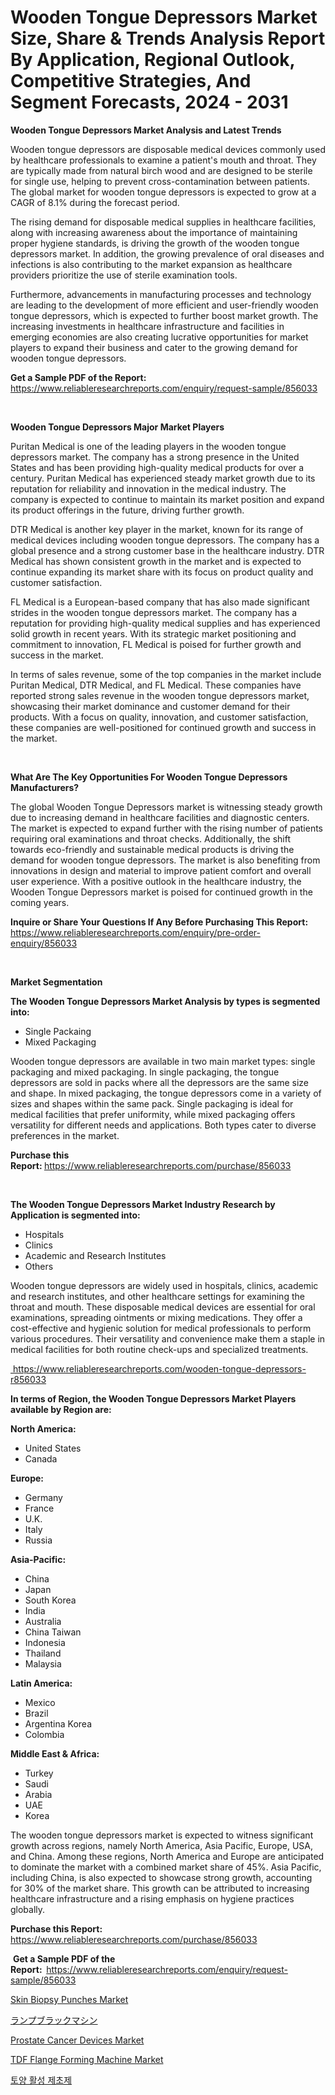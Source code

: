 <p><h1>Wooden Tongue Depressors Market Size, Share & Trends Analysis Report By Application, Regional Outlook, Competitive Strategies, And Segment Forecasts, 2024 - 2031</h1></p><p><strong>Wooden Tongue Depressors Market Analysis and Latest Trends</strong></p>
<p><p>Wooden tongue depressors are disposable medical devices commonly used by healthcare professionals to examine a patient's mouth and throat. They are typically made from natural birch wood and are designed to be sterile for single use, helping to prevent cross-contamination between patients. The global market for wooden tongue depressors is expected to grow at a CAGR of 8.1% during the forecast period.</p><p>The rising demand for disposable medical supplies in healthcare facilities, along with increasing awareness about the importance of maintaining proper hygiene standards, is driving the growth of the wooden tongue depressors market. In addition, the growing prevalence of oral diseases and infections is also contributing to the market expansion as healthcare providers prioritize the use of sterile examination tools.</p><p>Furthermore, advancements in manufacturing processes and technology are leading to the development of more efficient and user-friendly wooden tongue depressors, which is expected to further boost market growth. The increasing investments in healthcare infrastructure and facilities in emerging economies are also creating lucrative opportunities for market players to expand their business and cater to the growing demand for wooden tongue depressors.</p></p>
<p><strong>Get a Sample PDF of the Report:&nbsp;</strong> <a href="https://www.reliableresearchreports.com/enquiry/request-sample/856033">https://www.reliableresearchreports.com/enquiry/request-sample/856033</a></p>
<p>&nbsp;</p>
<p><strong>Wooden Tongue Depressors Major Market Players</strong></p>
<p><p>Puritan Medical is one of the leading players in the wooden tongue depressors market. The company has a strong presence in the United States and has been providing high-quality medical products for over a century. Puritan Medical has experienced steady market growth due to its reputation for reliability and innovation in the medical industry. The company is expected to continue to maintain its market position and expand its product offerings in the future, driving further growth.</p><p>DTR Medical is another key player in the market, known for its range of medical devices including wooden tongue depressors. The company has a global presence and a strong customer base in the healthcare industry. DTR Medical has shown consistent growth in the market and is expected to continue expanding its market share with its focus on product quality and customer satisfaction.</p><p>FL Medical is a European-based company that has also made significant strides in the wooden tongue depressors market. The company has a reputation for providing high-quality medical supplies and has experienced solid growth in recent years. With its strategic market positioning and commitment to innovation, FL Medical is poised for further growth and success in the market.</p><p>In terms of sales revenue, some of the top companies in the market include Puritan Medical, DTR Medical, and FL Medical. These companies have reported strong sales revenue in the wooden tongue depressors market, showcasing their market dominance and customer demand for their products. With a focus on quality, innovation, and customer satisfaction, these companies are well-positioned for continued growth and success in the market.</p></p>
<p>&nbsp;</p>
<p><strong>What Are The Key Opportunities For Wooden Tongue Depressors Manufacturers?</strong></p>
<p><p>The global Wooden Tongue Depressors market is witnessing steady growth due to increasing demand in healthcare facilities and diagnostic centers. The market is expected to expand further with the rising number of patients requiring oral examinations and throat checks. Additionally, the shift towards eco-friendly and sustainable medical products is driving the demand for wooden tongue depressors. The market is also benefiting from innovations in design and material to improve patient comfort and overall user experience. With a positive outlook in the healthcare industry, the Wooden Tongue Depressors market is poised for continued growth in the coming years.</p></p>
<p><strong>Inquire or Share Your Questions If Any Before Purchasing This Report:</strong> <a href="https://www.reliableresearchreports.com/enquiry/pre-order-enquiry/856033">https://www.reliableresearchreports.com/enquiry/pre-order-enquiry/856033</a></p>
<p>&nbsp;</p>
<p><strong>Market Segmentation</strong></p>
<p><strong>The Wooden Tongue Depressors Market Analysis by types is segmented into:</strong></p>
<p><ul><li>Single Packaing</li><li>Mixed Packaging</li></ul></p>
<p><p>Wooden tongue depressors are available in two main market types: single packaging and mixed packaging. In single packaging, the tongue depressors are sold in packs where all the depressors are the same size and shape. In mixed packaging, the tongue depressors come in a variety of sizes and shapes within the same pack. Single packaging is ideal for medical facilities that prefer uniformity, while mixed packaging offers versatility for different needs and applications. Both types cater to diverse preferences in the market.</p></p>
<p><strong>Purchase this Report:&nbsp;</strong><a href="https://www.reliableresearchreports.com/purchase/856033">https://www.reliableresearchreports.com/purchase/856033</a></p>
<p>&nbsp;</p>
<p><strong>The Wooden Tongue Depressors Market Industry Research by Application is segmented into:</strong></p>
<p><ul><li>Hospitals</li><li>Clinics</li><li>Academic and Research Institutes</li><li>Others</li></ul></p>
<p><p>Wooden tongue depressors are widely used in hospitals, clinics, academic and research institutes, and other healthcare settings for examining the throat and mouth. These disposable medical devices are essential for oral examinations, spreading ointments or mixing medications. They offer a cost-effective and hygienic solution for medical professionals to perform various procedures. Their versatility and convenience make them a staple in medical facilities for both routine check-ups and specialized treatments.</p></p>
<p><a href="https://www.reliableresearchreports.com/wooden-tongue-depressors-r856033">&nbsp;https://www.reliableresearchreports.com/wooden-tongue-depressors-r856033</a></p>
<p><strong>In terms of Region, the Wooden Tongue Depressors Market Players available by Region are:</strong></p>
<p>
    <p> <strong> North America: </strong>
        <ul>
            <li>United States</li>
            <li>Canada</li>
        </ul>
        </p> 
    <p> <strong> Europe: </strong>
        <ul>
            <li>Germany</li>
            <li>France</li>
            <li>U.K.</li>
            <li>Italy</li>
            <li>Russia</li>
        </ul>
        </p> 
    <p> <strong> Asia-Pacific: </strong>
        <ul>
            <li>China</li>
            <li>Japan</li>
            <li>South Korea</li>
            <li>India</li>
            <li>Australia</li>
            <li>China Taiwan</li>
            <li>Indonesia</li>
            <li>Thailand</li>
            <li>Malaysia</li>
        </ul>
        </p> 
    <p> <strong> Latin America: </strong>
        <ul>
            <li>Mexico</li>
            <li>Brazil</li>
            <li>Argentina Korea</li>
            <li>Colombia</li>
        </ul>
        </p> 
    <p> <strong> Middle East & Africa: </strong>
        <ul>
            <li>Turkey</li>
            <li>Saudi</li>
            <li>Arabia</li>
            <li>UAE</li>
            <li>Korea</li>
        </ul>
    </p>
    </p>
<p><p>The wooden tongue depressors market is expected to witness significant growth across regions, namely North America, Asia Pacific, Europe, USA, and China. Among these regions, North America and Europe are anticipated to dominate the market with a combined market share of 45%. Asia Pacific, including China, is also expected to showcase strong growth, accounting for 30% of the market share. This growth can be attributed to increasing healthcare infrastructure and a rising emphasis on hygiene practices globally.</p></p>
<p><strong>Purchase this Report: </strong><a href="https://www.reliableresearchreports.com/purchase/856033">https://www.reliableresearchreports.com/purchase/856033</a></p>
<p>&nbsp;<strong>Get a Sample PDF of the Report:&nbsp;&nbsp;</strong><a href="https://www.reliableresearchreports.com/enquiry/request-sample/856033">https://www.reliableresearchreports.com/enquiry/request-sample/856033</a></p>
<p><strong></strong></p>
<p><p><a href="https://github.com/JameTravis/Market-Research-Report-List-4/blob/main/skin-biopsy-punches-market.md">Skin Biopsy Punches Market</a></p><p><a href="https://github.com/KaydenJohns1964/Market-Research-Report-List-1/blob/main/277243647723.md">ランプブラックマシン</a></p><p><a href="https://www.linkedin.com/pulse/prostate-cancer-devices-market-outlook-industry-overview-31pte?trackingId=t6iOroguZdON7BAEJrvMoQ%3D%3D">Prostate Cancer Devices Market</a></p><p><a href="https://www.linkedin.com/pulse/tdf-flange-forming-machine-market-outlook-industry-overview-rrg2e?trackingId=AbxZmj0IvN%2FFjc46%2B362iw%3D%3D">TDF Flange Forming Machine Market</a></p><p><a href="https://medium.com/@dessierohan2023/%ED%86%A0%EC%96%91-%ED%99%9C%EC%84%B1-%EC%A0%9C%EC%B4%88%EC%A0%9C-%EC%8B%9C%EC%9E%A5-%EB%B6%84%EC%84%9D-cagr-%EC%8B%9C%EC%9E%A5-%EC%84%B8%EB%B6%84%ED%99%94-%EB%B0%8F-%EA%B8%80%EB%A1%9C%EB%B2%8C-%EC%82%B0%EC%97%85-%EA%B0%9C%EC%9A%94-f4bb64b81609">토양 활성 제초제</a></p></p>